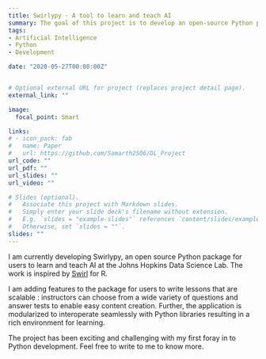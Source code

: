 ```yaml
---
title: Swirlypy - A tool to learn and teach AI
summary: The goal of this project is to develop an open-source Python package to learn and teach AI, similar to Swirl for R. It aims to build on the work by Alexander Bauer. Course content and the application are currently under development. Stay Tuned! 
tags:
- Artificial Intelligence
- Python
- Development

date: "2020-05-27T00:00:00Z"


# Optional external URL for project (replaces project detail page).
external_link: ""

image:
  focal_point: Smart

links:
# - icon_pack: fab
#   name: Paper
#   url: https://github.com/Samarth2506/DL_Project
url_code: ""
url_pdf: ""
url_slides: ""
url_video: ""

# Slides (optional).
#   Associate this project with Markdown slides.
#   Simply enter your slide deck's filename without extension.
#   E.g. `slides = "example-slides"` references `content/slides/example-slides.md`.
#   Otherwise, set `slides = ""`.
slides: ""
---
```



I am currently developing Swirlypy, an open source Python package for users to learn and teach AI at the Johns Hopkins Data Science Lab. The work is inspired by [Swirl](https://swirlstats.com/) for R. 

I am adding features to the package for users to write lessons that are scalable : instructors can choose from a wide variety of questions and answer tests to enable easy content creation. Further, the application is modularized to interoperate seamlessly with Python libraries resulting in a rich environment for learning.

The project has been exciting and challenging with my first foray in to Python development. Feel free to write to me to know more.